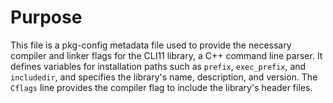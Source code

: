 # Purpose
This file is a pkg-config metadata file used to provide the necessary compiler and linker flags for the CLI11 library, a C++ command line parser. It defines variables for installation paths such as `prefix`, `exec_prefix`, and `includedir`, and specifies the library's name, description, and version. The `Cflags` line provides the compiler flag to include the library's header files.
